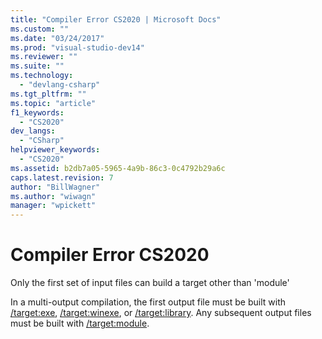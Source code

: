 ```yaml
---
title: "Compiler Error CS2020 | Microsoft Docs"
ms.custom: ""
ms.date: "03/24/2017"
ms.prod: "visual-studio-dev14"
ms.reviewer: ""
ms.suite: ""
ms.technology: 
  - "devlang-csharp"
ms.tgt_pltfrm: ""
ms.topic: "article"
f1_keywords: 
  - "CS2020"
dev_langs: 
  - "CSharp"
helpviewer_keywords: 
  - "CS2020"
ms.assetid: b2db7a05-5965-4a9b-86c3-0c4792b29a6c
caps.latest.revision: 7
author: "BillWagner"
ms.author: "wiwagn"
manager: "wpickett"
---
```

# Compiler Error CS2020
Only the first set of input files can build a target other than 'module'  
  
 In a multi-output compilation, the first output file must be built with [/target:exe](../../csharp/language-reference/compiler-options/target-exe-csharp-compiler-options.md), [/target:winexe](../../csharp/language-reference/compiler-options/target-winexe-csharp-compiler-options.md), or [/target:library](../../csharp/language-reference/compiler-options/target-library-csharp-compiler-options.md). Any subsequent output files must be built with [/target:module](../../csharp/language-reference/compiler-options/target-module-csharp-compiler-options.md).